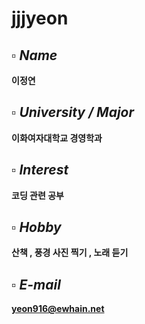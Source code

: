 # jjjyeon

## ▫️ ***Name***
**이정연**

## ▫️ ***University / Major***

**이화여자대학교 경영학과**

## ▫️ ***Interest***
**코딩 관련 공부**

## ▫️ ***Hobby***

**산책 , 풍경 사진 찍기 , 노래 듣기**

## ▫️ ***E-mail***

**yeon916@ewhain.net**
